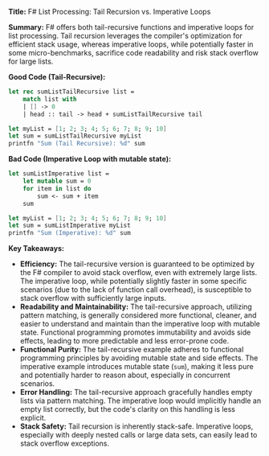 **Title:** F# List Processing: Tail Recursion vs. Imperative Loops

**Summary:**  F# offers both tail-recursive functions and imperative loops for list processing.  Tail recursion leverages the compiler's optimization for efficient stack usage, whereas imperative loops, while potentially faster in some micro-benchmarks, sacrifice code readability and risk stack overflow for large lists.

**Good Code (Tail-Recursive):**

```fsharp
let rec sumListTailRecursive list =
    match list with
    | [] -> 0
    | head :: tail -> head + sumListTailRecursive tail

let myList = [1; 2; 3; 4; 5; 6; 7; 8; 9; 10]
let sum = sumListTailRecursive myList
printfn "Sum (Tail Recursive): %d" sum 
```

**Bad Code (Imperative Loop with mutable state):**

```fsharp
let sumListImperative list =
    let mutable sum = 0
    for item in list do
        sum <- sum + item
    sum

let myList = [1; 2; 3; 4; 5; 6; 7; 8; 9; 10]
let sum = sumListImperative myList
printfn "Sum (Imperative): %d" sum
```


**Key Takeaways:**

* **Efficiency:** The tail-recursive version is guaranteed to be optimized by the F# compiler to avoid stack overflow, even with extremely large lists.  The imperative loop, while potentially slightly faster in some specific scenarios (due to the lack of function call overhead), is susceptible to stack overflow with sufficiently large inputs.
* **Readability and Maintainability:** The tail-recursive approach, utilizing pattern matching, is generally considered more functional, cleaner, and easier to understand and maintain than the imperative loop with mutable state.  Functional programming promotes immutability and avoids side effects, leading to more predictable and less error-prone code.
* **Functional Purity:** The tail-recursive example adheres to functional programming principles by avoiding mutable state and side effects.  The imperative example introduces mutable state (`sum`), making it less pure and potentially harder to reason about, especially in concurrent scenarios.
* **Error Handling:**  The tail-recursive approach gracefully handles empty lists via pattern matching. The imperative loop would implicitly handle an empty list correctly, but the code's clarity on this handling is less explicit.
* **Stack Safety:**  Tail recursion is inherently stack-safe. Imperative loops, especially with deeply nested calls or large data sets, can easily lead to stack overflow exceptions.

